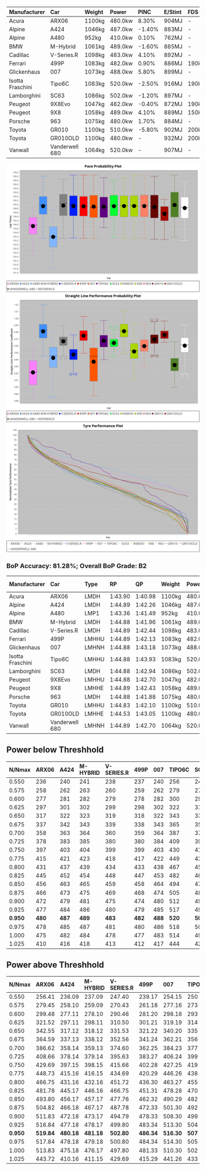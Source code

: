 | Manufacturer     | Car            | Weight | Power   | PINC    | E/Stint | FDS     |
|:-|:-|:-|:-|:-|:-|:-|
| Acura            | ARX06          | 1100kg | 480.0kw | 8.30%   | 904MJ   |    -    |
| Alpine           | A424           | 1046kg | 487.0kw | -1.40%  | 883MJ   |    -    |
| Alpine           | A480           | 952kg  | 410.0kw | 0.10%   | 762MJ   |    -    |
| BMW              | M-Hybrid       | 1061kg | 489.0kw | -1.60%  | 885MJ   |    -    |
| Cadillac         | V-Series.R     | 1098kg | 483.0kw | 4.10%   | 892MJ   |    -    |
| Ferrari          | 499P           | 1083kg | 482.0kw | 0.90%   | 886MJ   | 190kph  |
| Glickenhaus      | 007            | 1073kg | 488.0kw | 5.80%   | 899MJ   |    -    |
| Isotta Fraschini | Tipo6C         | 1083kg | 520.0kw | -2.50%  | 916MJ   | 190kph  |
| Lamborghini      | SC63           | 1086kg | 502.0kw | -1.20%  | 897MJ   |    -    |
| Peugeot          | 9X8Evo         | 1047kg | 482.0kw | -0.40%  | 872MJ   | 190kph  |
| Peugeot          | 9X8            | 1058kg | 489.0kw | 4.10%   | 889MJ   | 150kph  |
| Porsche          | 963            | 1075kg | 480.0kw | 1.70%   | 884MJ   |    -    |
| Toyota           | GR010          | 1100kg | 510.0kw | -5.80%  | 902MJ   | 200kph  |
| Toyota           | GR010OLD       | 1100kg | 480.0kw |    -    | 932MJ   | 200kph  |
| Vanwall          | Vanderwell 680 | 1064kg | 520.0kw |    -    | 907MJ   |    -    |

![PACECHART](./IMG/AUTO.png)
![STRAIGHTLINEPERFORMANCECHART](./IMG/AUTO_sp.png)
![TYREPERFORMANCECHART](./IMG/AUTO_tw.png)

### BoP Accuracy: 81.28%; Overall BoP Grade: B2
| Manufacturer     | Car            | Type  | RP      | QP      | Weight | Power¹  | Threshhold | PINC    | Power²   | E/Stint | AVG Vmax  | FDS     | RDLC | L/Stint | BOP-Grade | Model Accuracy | Model Points | Match%  | SimDiff |
|:-|:-|:-|:-|:-|:-|:-|:-|:-|:-|:-|:-|:-|:-|:-|:-|:-|:-|:-|:-|
| Acura            | ARX06          | LMDH  | 1:43.90 | 1:40.98 | 1100kg | 480.0kw | 250.0kph   | 8.30%   | 519.80kw |  904MJ  | 283.44kph |    -    | 0.97 | 33      | -Ω1       | 100.00%        | 996          | 45.33%  | #       |
| Alpine           | A424           | LMDH  | 1:44.89 | 1:42.26 | 1046kg | 487.0kw | 250.0kph   | -1.40%  | 480.20kw |  883MJ  | 292.15kph |    -    | 1.01 | 33      | +B1       | 99.61%         | 762          | 88.64%  | ±0.13s  |
| Alpine           | A480           | LMP1  | 1:43.36 | 1:41.49 |  952kg | 410.0kw | 250.0kph   | 0.10%   | 410.40kw |  762MJ  | 284.00kph |    -    | 0.97 | 31      | -Ω1       | 100.00%        | 1173         | 28.61%  | #       |
| BMW              | M-Hybrid       | LMDH  | 1:44.88 | 1:41.96 | 1061kg | 489.0kw | 250.0kph   | -1.60%  | 481.20kw |  885MJ  | 289.23kph |    -    | 0.99 | 33      | +A2       | 100.00%        | 1826         | 94.23%  | ±0.36s  |
| Cadillac         | V-Series.R     | LMDH  | 1:44.89 | 1:42.44 | 1098kg | 483.0kw | 250.0kph   | 4.10%   | 502.80kw |  892MJ  | 286.17kph |    -    | 0.97 | 33      | +A2       | 99.00%         | 3184         | 90.72%  | ±0.24s  |
| Ferrari          | 499P           | LMHHU | 1:44.89 | 1:42.13 | 1083kg | 482.0kw | 250.0kph   | 0.90%   | 486.30kw |  886MJ  | 289.67kph | 190kph  | 1.01 | 33      | ~A1       | 98.07%         | 3550         | 95.85%  | ±0.08s  |
| Glickenhaus      | 007            | LMHNH | 1:44.88 | 1:43.18 | 1073kg | 488.0kw | 250.0kph   | 5.80%   | 516.30kw |  899MJ  | 287.05kph |    -    | 0.92 | 33      | +B1       | 94.48%         | 2311         | 89.25%  | #       |
| Isotta Fraschini | Tipo6C         | LMHHU | 1:44.88 | 1:43.93 | 1083kg | 520.0kw | 250.0kph   | -2.50%  | 507.00kw |  916MJ  | 291.37kph | 190kph  | 1.02 | 33      | +E1       | 96.81%         | 91           | 55.78%  | ±0.30s  |
| Lamborghini      | SC63           | LMDH  | 1:44.88 | 1:42.94 | 1086kg | 502.0kw | 250.0kph   | -1.20%  | 496.00kw |  897MJ  | 288.98kph |    -    | 1.00 | 33      | +A2       | 100.00%        | 529          | 91.25%  | ±0.32s  |
| Peugeot          | 9X8Evo         | LMHHU | 1:44.88 | 1:42.70 | 1047kg | 482.0kw | 250.0kph   | -0.40%  | 480.10kw |  872MJ  | 292.00kph | 190kph  | 1.00 | 33      | +B2       | 99.21%         | 377          | 84.95%  | #       |
| Peugeot          | 9X8            | LMHHE | 1:44.89 | 1:42.43 | 1058kg | 489.0kw | 250.0kph   | 4.10%   | 509.00kw |  889MJ  | 289.43kph | 150kph  | 1.00 | 33      | ~A1       | 99.52%         | 4561         | 100.00% | ±0.36s  |
| Porsche          | 963            | LMDH  | 1:44.88 | 1:41.88 | 1075kg | 480.0kw | 250.0kph   | 1.70%   | 488.20kw |  884MJ  | 287.97kph |    -    | 0.98 | 33      | ~A1       | 99.96%         | 10176        | 100.00% | ±0.20s  |
| Toyota           | GR010          | LMHHU | 1:44.83 | 1:42.10 | 1100kg | 510.0kw | 250.0kph   | -5.80%  | 480.40kw |  902MJ  | 288.14kph | 200kph  | 0.99 | 33      | ~A1       | 99.95%         | 5509         | 100.00% | ±0.24s  |
| Toyota           | GR010OLD       | LMHHE | 1:44.53 | 1:43.05 | 1100kg | 480.0kw | 250.0kph   |    -    | 480.00kw |  932MJ  | 288.59kph | 200kph  | 0.99 | 33      | +E2       | 100.00%        | 351          | 54.62%  | #       |
| Vanwall          | Vanderwell 680 | LMHNH | 1:44.89 | 1:42.70 | 1064kg | 520.0kw | 0.0kph     |    -    | 520.00kw |  907MJ  | 287.81kph |    -    | 0.98 | 33      | ~A1       | 99.23%         | 387          | 100.00% | #       |

## Power below Threshhold
| N/Nmax    | ARX06   | A424    | M-HYBRID | V-SERIES.R | 499P    | 007     | TIPO6C  | SC63    | 9X8EVO  | 9X8     | 963     | GR010   | GR010OLD | VANDERWELL 680 | ​     | RPM      | A480       |
|:-|:-|:-|:-|:-|:-|:-|:-|:-|:-|:-|:-|:-|:-|:-|:-|:-|:-|
|  0.550    |  236    |  240    |  241     |  238       |  237    |  240    |  256    |  247    |  237    |  241    |  236    |  251    |  236     |  256           |  ​    |   --     |  0.00      |
|  0.575    |  258    |  262    |  263     |  260       |  259    |  262    |  279    |  270    |  259    |  263    |  258    |  274    |  258     |  279           |  ​    |   --     |  0.00      |
|  0.600    |  277    |  281    |  282     |  279       |  278    |  282    |  300    |  290    |  278    |  282    |  277    |  295    |  277     |  300           |  ​    |   --     |  0.00      |
|  0.625    |  297    |  301    |  302     |  299       |  298    |  302    |  322    |  310    |  298    |  302    |  297    |  316    |  297     |  322           |  ​    |   --     |  0.00      |
|  0.650    |  317    |  322    |  323     |  319       |  318    |  322    |  343    |  331    |  318    |  323    |  317    |  337    |  317     |  343           |  ​    |   --     |  0.00      |
|  0.675    |  337    |  342    |  343     |  339       |  338    |  343    |  365    |  352    |  338    |  343    |  337    |  358    |  337     |  365           |  ​    |   --     |  0.00      |
|  0.700    |  358    |  363    |  364     |  360       |  359    |  364    |  387    |  374    |  359    |  364    |  358    |  380    |  358     |  387           |  ​    |   --     |  0.00      |
|  0.725    |  378    |  383    |  385     |  380       |  380    |  384    |  409    |  395    |  380    |  385    |  378    |  401    |  378     |  409           |  ​    |   --     |  0.00      |
|  0.750    |  397    |  403    |  404     |  399       |  399    |  403    |  430    |  415    |  399    |  404    |  397    |  422    |  397     |  430           |  ​    |   --     |  0.00      |
|  0.775    |  415    |  421    |  423     |  418       |  417    |  422    |  449    |  434    |  417    |  423    |  415    |  441    |  415     |  449           |  ​    |  5000    |  241.12    |
|  0.800    |  431    |  437    |  439     |  434       |  433    |  438    |  467    |  451    |  433    |  439    |  431    |  458    |  431     |  467           |  ​    |  5500    |  284.14    |
|  0.825    |  445    |  452    |  454     |  448       |  447    |  453    |  482    |  466    |  447    |  454    |  445    |  473    |  445     |  482           |  ​    |  6000    |  318.16    |
|  0.850    |  456    |  463    |  465     |  459       |  458    |  464    |  494    |  477    |  458    |  465    |  456    |  485    |  456     |  494           |  ​    |  6500    |  359.18    |
|  0.875    |  466    |  473    |  475     |  469       |  468    |  474    |  505    |  487    |  468    |  475    |  466    |  495    |  466     |  505           |  ​    |  7000    |  401.20    |
|  0.900    |  472    |  479    |  481     |  475       |  474    |  480    |  512    |  494    |  474    |  481    |  472    |  502    |  472     |  512           |  ​    |  7500    |  411.21    |
|  0.925    |  477    |  484    |  486     |  480       |  479    |  485    |  517    |  499    |  479    |  486    |  477    |  507    |  477     |  517           |  ​    |  8000    |  407.21    |
| **0.950** | **480** | **487** | **489**  | **483**    | **482** | **488** | **520** | **502** | **482** | **489** | **480** | **510** | **480**  | **520**        | **​** | **8500** | **410.21** |
|  0.975    |  478    |  485    |  487     |  481       |  480    |  486    |  518    |  500    |  480    |  487    |  478    |  508    |  478     |  518           |  ​    |  9000    |  205.10    |
|  1.000    |  475    |  482    |  484     |  478       |  477    |  483    |  514    |  497    |  477    |  484    |  475    |  505    |  475     |  514           |  ​    |   --     |  0.00      |
|  1.025    |  410    |  416    |  418     |  413       |  412    |  417    |  444    |  429    |  412    |  418    |  410    |  436    |  410     |  444           |  ​    |   --     |  0.00      |

## Power above Threshhold
| N/Nmax    | ARX06      | A424       | M-HYBRID   | V-SERIES.R | 499P       | 007        | TIPO6C  | SC63       | 9X8EVO     | 9X8        | 963        | GR010      | GR010OLD | VANDERWELL 680 | ​     | RPM      | A480       |
|:-|:-|:-|:-|:-|:-|:-|:-|:-|:-|:-|:-|:-|:-|:-|:-|:-|:-|
|  0.550    |  256.41    |  236.09    |  237.09    |  247.40    |  239.17    |  254.15    |  250    |  244.48    |  236.04    |  251.02    |  240.08    |  236.21    |  236     |  256           |  ​    |   --     |  0.00      |
|  0.575    |  279.45    |  258.10    |  259.09    |  270.43    |  261.18    |  277.16    |  273    |  266.52    |  258.04    |  274.03    |  262.09    |  258.23    |  258     |  279           |  ​    |   --     |  0.00      |
|  0.600    |  299.48    |  277.11    |  278.10    |  290.46    |  281.20    |  298.18    |  293    |  286.56    |  277.04    |  294.03    |  282.09    |  277.24    |  277     |  300           |  ​    |   --     |  0.00      |
|  0.625    |  321.52    |  297.11    |  298.11    |  310.50    |  301.21    |  319.19    |  314    |  306.60    |  297.04    |  315.03    |  302.10    |  297.26    |  297     |  322           |  ​    |   --     |  0.00      |
|  0.650    |  342.55    |  317.12    |  318.12    |  331.53    |  321.22    |  340.20    |  335    |  327.64    |  317.05    |  336.03    |  322.11    |  317.28    |  317     |  343           |  ​    |   --     |  0.00      |
|  0.675    |  364.59    |  337.13    |  338.12    |  352.56    |  341.24    |  362.21    |  356    |  348.69    |  337.05    |  357.03    |  343.11    |  337.29    |  337     |  365           |  ​    |   --     |  0.00      |
|  0.700    |  386.62    |  358.14    |  359.13    |  374.60    |  362.25    |  384.23    |  377    |  369.73    |  358.05    |  379.04    |  364.12    |  358.31    |  358     |  387           |  ​    |   --     |  0.00      |
|  0.725    |  408.66    |  378.14    |  379.14    |  395.63    |  383.27    |  406.24    |  399    |  389.77    |  378.06    |  400.04    |  384.13    |  378.33    |  378     |  409           |  ​    |   --     |  0.00      |
|  0.750    |  429.69    |  397.15    |  398.15    |  415.66    |  402.28    |  427.25    |  419    |  409.81    |  397.06    |  421.04    |  403.13    |  397.35    |  397     |  430           |  ​    |   --     |  0.00      |
|  0.775    |  448.73    |  415.16    |  416.15    |  434.69    |  420.29    |  446.26    |  438    |  428.84    |  415.06    |  440.04    |  422.14    |  415.36    |  415     |  449           |  ​    |  5000    |  241.12    |
|  0.800    |  466.75    |  431.16    |  432.16    |  451.72    |  436.30    |  463.27    |  455    |  445.88    |  431.06    |  457.04    |  438.14    |  431.38    |  431     |  467           |  ​    |  5500    |  284.14    |
|  0.825    |  481.78    |  445.17    |  446.16    |  466.75    |  451.31    |  478.28    |  470    |  459.91    |  445.07    |  472.05    |  453.15    |  445.39    |  445     |  482           |  ​    |  6000    |  318.16    |
|  0.850    |  493.80    |  456.17    |  457.17    |  477.76    |  462.32    |  490.29    |  482    |  470.93    |  456.07    |  484.05    |  464.15    |  456.40    |  456     |  494           |  ​    |  6500    |  359.18    |
|  0.875    |  504.82    |  466.18    |  467.17    |  487.78    |  472.33    |  501.30    |  492    |  480.95    |  466.07    |  494.05    |  474.16    |  466.41    |  466     |  505           |  ​    |  7000    |  401.20    |
|  0.900    |  511.83    |  472.18    |  473.17    |  494.79    |  478.33    |  508.30    |  499    |  487.96    |  472.07    |  501.05    |  480.16    |  472.41    |  472     |  512           |  ​    |  7500    |  411.21    |
|  0.925    |  516.84    |  477.18    |  478.17    |  499.80    |  483.34    |  513.30    |  504    |  492.97    |  477.07    |  506.05    |  485.16    |  477.42    |  477     |  517           |  ​    |  8000    |  407.21    |
| **0.950** | **519.84** | **480.18** | **481.18** | **502.80** | **486.34** | **516.30** | **507** | **495.98** | **480.07** | **509.05** | **488.16** | **480.42** | **480**  | **520**        | **​** | **8500** | **410.21** |
|  0.975    |  517.84    |  478.18    |  479.18    |  500.80    |  484.34    |  514.30    |  505    |  493.97    |  478.07    |  507.05    |  486.16    |  478.42    |  478     |  518           |  ​    |  9000    |  205.10    |
|  1.000    |  513.83    |  475.18    |  476.17    |  497.80    |  481.33    |  510.30    |  502    |  490.97    |  475.07    |  504.05    |  483.16    |  475.42    |  475     |  514           |  ​    |   --     |  0.00      |
|  1.025    |  443.72    |  410.16    |  411.15    |  429.69    |  415.29    |  441.26    |  433    |  423.83    |  410.06    |  435.04    |  417.14    |  410.36    |  410     |  444           |  ​    |   --     |  0.00      |
